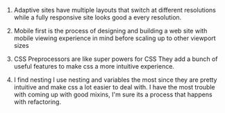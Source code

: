 1. Adaptive sites have multiple layouts that switch at different
resolutions while a fully responsive site looks good a every
resolution. 

2. Mobile first is the process of designing and building
a web site with mobile viewing experience in mind before scaling 
up to other viewport sizes

3. CSS Preprocessors are like super powers for CSS
They add a bunch of useful features to make css a more
intuitive experience. 

4. I find nesting I use nesting and variables the most
since they are pretty intuitive and make css a lot
easier to deal with.
I have the most trouble with coming up with good mixins,
I'm sure its a process that happens with refactoring.
